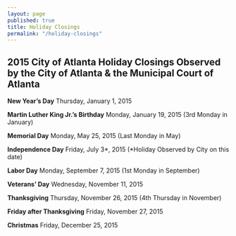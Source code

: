 ```yaml
---
layout: page
published: true
title: Holiday Closings
permalink: "/holiday-closings"
---
```


## 2015 City of Atlanta Holiday Closings Observed by the City of Atlanta & the Municipal Court of Atlanta

**New Year’s Day** Thursday, January 1, 2015

**Martin Luther King Jr.’s Birthday** Monday, January 19, 2015
(3rd Monday in January)

**Memorial Day** Monday, May 25, 2015
(Last Monday in May)

**Independence Day** Friday, July 3*, 2015
(*Holiday Observed by City on this date)

**Labor Day** Monday, September 7, 2015
(1st Monday in September)

**Veterans’ Day** Wednesday, November 11, 2015

**Thanksgiving** Thursday, November 26, 2015
(4th Thursday in November)

**Friday after Thanksgiving** Friday, November 27, 2015

**Christmas** Friday, December 25, 2015